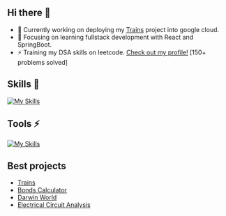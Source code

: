 ## Hi there 👋

- 🔭 Currently working on deploying my [Trains](https://github.com/krudny/Trains) project into google cloud.
- 🌱 Focusing on learning fullstack development with React and SpringBoot.
- ⚡ Training my DSA skills on leetcode. [Check out my profile!](https://leetcode.com/u/krudny/) [150+ problems solved]

## Skills 💪

[![My Skills](https://skillicons.dev/icons?i=python,java,html,css,react,mysql,postgres,git)](https://skillicons.dev)

## Tools ⚡

[![My Skills](https://skillicons.dev/icons?i=vscode,idea,pycharm,github)](https://skillicons.dev)

## Best projects

- [Trains](https://github.com/krudny/Trains)
- [Bonds Calculator](https://github.com/krudny/bonds-calculator)
- [Darwin World](https://github.com/krudny/Darwin-World-An-Evolution-Simulation)
- [Electrical Circuit Analysis](https://github.com/krudny/Electrical-circuit-analysis)

